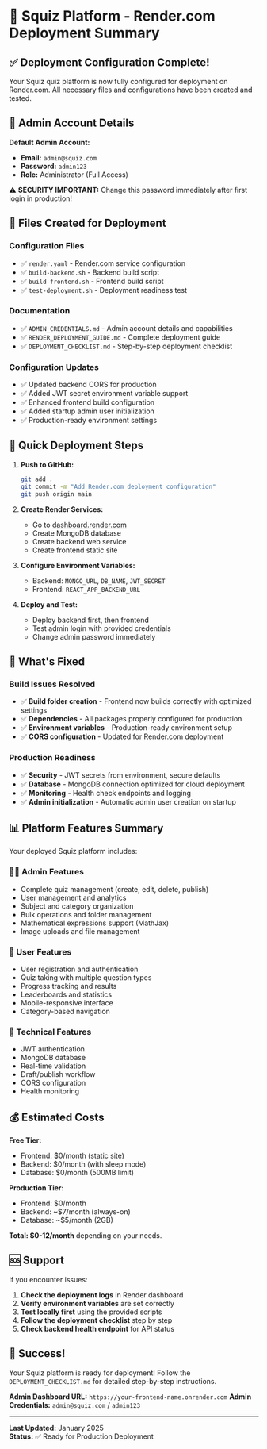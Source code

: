 # 🎯 Squiz Platform - Render.com Deployment Summary

## ✅ Deployment Configuration Complete!

Your Squiz quiz platform is now fully configured for deployment on Render.com. All necessary files and configurations have been created and tested.

## 🔐 Admin Account Details

**Default Admin Account:**
- **Email:** `admin@squiz.com`
- **Password:** `admin123`
- **Role:** Administrator (Full Access)

⚠️ **SECURITY IMPORTANT:** Change this password immediately after first login in production!

## 📁 Files Created for Deployment

### Configuration Files
- ✅ `render.yaml` - Render.com service configuration
- ✅ `build-backend.sh` - Backend build script
- ✅ `build-frontend.sh` - Frontend build script
- ✅ `test-deployment.sh` - Deployment readiness test

### Documentation
- ✅ `ADMIN_CREDENTIALS.md` - Admin account details and capabilities
- ✅ `RENDER_DEPLOYMENT_GUIDE.md` - Complete deployment guide
- ✅ `DEPLOYMENT_CHECKLIST.md` - Step-by-step deployment checklist

### Configuration Updates
- ✅ Updated backend CORS for production
- ✅ Added JWT secret environment variable support
- ✅ Enhanced frontend build configuration
- ✅ Added startup admin user initialization
- ✅ Production-ready environment settings

## 🚀 Quick Deployment Steps

1. **Push to GitHub:**
   ```bash
   git add .
   git commit -m "Add Render.com deployment configuration"
   git push origin main
   ```

2. **Create Render Services:**
   - Go to [dashboard.render.com](https://dashboard.render.com/)
   - Create MongoDB database
   - Create backend web service
   - Create frontend static site

3. **Configure Environment Variables:**
   - Backend: `MONGO_URL`, `DB_NAME`, `JWT_SECRET`
   - Frontend: `REACT_APP_BACKEND_URL`

4. **Deploy and Test:**
   - Deploy backend first, then frontend
   - Test admin login with provided credentials
   - Change admin password immediately

## 🎯 What's Fixed

### Build Issues Resolved
- ✅ **Build folder creation** - Frontend now builds correctly with optimized settings
- ✅ **Dependencies** - All packages properly configured for production
- ✅ **Environment variables** - Production-ready environment setup
- ✅ **CORS configuration** - Updated for Render.com deployment

### Production Readiness
- ✅ **Security** - JWT secrets from environment, secure defaults
- ✅ **Database** - MongoDB connection optimized for cloud deployment
- ✅ **Monitoring** - Health check endpoints and logging
- ✅ **Admin initialization** - Automatic admin user creation on startup

## 📊 Platform Features Summary

Your deployed Squiz platform includes:

### 👨‍💼 Admin Features
- Complete quiz management (create, edit, delete, publish)
- User management and analytics
- Subject and category organization
- Bulk operations and folder management
- Mathematical expressions support (MathJax)
- Image uploads and file management

### 👥 User Features
- User registration and authentication
- Quiz taking with multiple question types
- Progress tracking and results
- Leaderboards and statistics
- Mobile-responsive interface
- Category-based navigation

### 🔧 Technical Features
- JWT authentication
- MongoDB database
- Real-time validation
- Draft/publish workflow
- CORS configuration
- Health monitoring

## 💰 Estimated Costs

**Free Tier:**
- Frontend: $0/month (static site)
- Backend: $0/month (with sleep mode)
- Database: $0/month (500MB limit)

**Production Tier:**
- Frontend: $0/month 
- Backend: ~$7/month (always-on)
- Database: ~$5/month (2GB)

**Total: $0-12/month** depending on your needs.

## 🆘 Support

If you encounter issues:

1. **Check the deployment logs** in Render dashboard
2. **Verify environment variables** are set correctly
3. **Test locally first** using the provided scripts
4. **Follow the deployment checklist** step by step
5. **Check backend health endpoint** for API status

## 🎉 Success!

Your Squiz platform is ready for deployment! Follow the `DEPLOYMENT_CHECKLIST.md` for detailed step-by-step instructions.

**Admin Dashboard URL:** `https://your-frontend-name.onrender.com`
**Admin Credentials:** `admin@squiz.com` / `admin123`

---

**Last Updated:** January 2025  
**Status:** ✅ Ready for Production Deployment